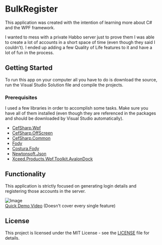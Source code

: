 # BulkRegister

This application was created with the intention of learning more about C# and the WPF framework. 

I wanted to mess with a private Habbo server just to prove them I was able to create a lot of accounts in a short space of time (even though they said I couldn't). I ended up adding a few Quality of Life features to it and have a lot of fun in the process.

## Getting Started

To run this app on your computer all you have to do is download the source, run the Visual Studio Solution file and compile the projects.

### Prerequisites

I used a few libraries in order to accomplish some tasks. Make sure you have all of them installed (even though they are referenced in the packages and should be downloaded by Visual Studio automatically).


* [CefSharp.Wpf](https://www.nuget.org/packages/CefSharp.Wpf/)  
* [CefSharp.OffScreen](https://www.nuget.org/packages/CefSharp.OffScreen/)  
* [CefSharp.Common](https://www.nuget.org/packages/CefSharp.Common/)  
* [Fody](https://www.nuget.org/packages/Fody/)  
* [Costura.Fody](https://www.nuget.org/packages/Costura.Fody/)  
* [Newtonsoft.Json](https://www.nuget.org/packages/Newtonsoft.Json/12.0.3-beta2)
* [Xceed.Products.Wpf.Toolkit.AvalonDock](https://www.nuget.org/packages/Xceed.Products.Wpf.Toolkit.AvalonDock/3.8.19076.18510)


## Functionality 

This application is strictly focused on generating login details and registering those accounts in the server.

![Image](https://i.imgur.com/ZuFJN4X.png)  
[Quick Demo Video](https://i.imgur.com/0NcMJA0.mp4) (Doesn't cover every single feature)

## License
This project is licensed under the MIT License - see the [LICENSE](https://github.com/xKirtle/BulkRegister/blob/master/LICENSE) file for details.
